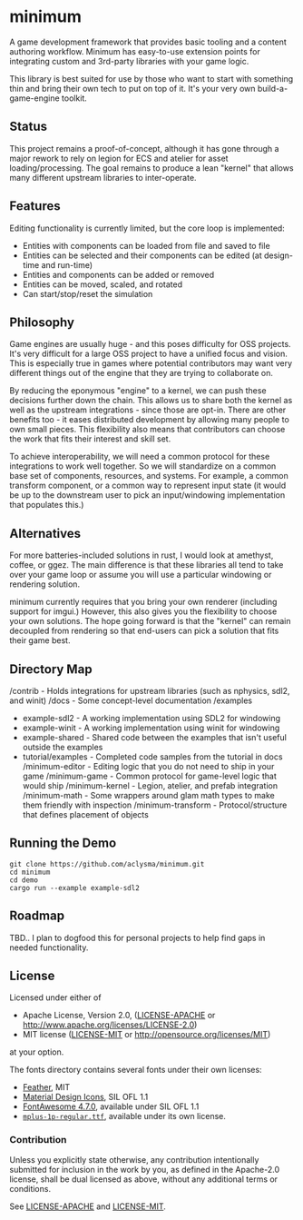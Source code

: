 # minimum

A game development framework that provides basic tooling and a content authoring workflow. Minimum has easy-to-use 
extension points for integrating custom and 3rd-party libraries with your game logic.

This library is best suited for use by those who want to start with something thin and bring their own tech to put on 
top of it. It's your very own build-a-game-engine toolkit.

## Status

This project remains a proof-of-concept, although it has gone through a major rework to rely on legion for ECS and
atelier for asset loading/processing. The goal remains to produce a lean "kernel" that allows many different upstream
libraries to inter-operate.

## Features

Editing functionality is currently limited, but the core loop is implemented:
 * Entities with components can be loaded from file and saved to file
 * Entities can be selected and their components can be edited (at design-time and run-time)
 * Entities and components can be added or removed
 * Entities can be moved, scaled, and rotated
 * Can start/stop/reset the simulation
 
## Philosophy

Game engines are usually huge - and this poses difficulty for OSS projects. It's very difficult for a large OSS project
to have a unified focus and vision. This is especially true in games where potential contributors may want very
different things out of the engine that they are trying to collaborate on.

By reducing the eponymous "engine" to a kernel, we can push these decisions further down the chain. This allows us to
share both the kernel as well as the upstream integrations - since those are opt-in. There are other benefits too - it
eases distributed development by allowing many people to own small pieces. This flexibility also means that contributors
can choose the work that fits their interest and skill set.

To achieve interoperability, we will need a common protocol for these integrations to work well together. So we will
standardize on a common base set of components, resources, and systems. For example, a common transform component, or
a common way to represent input state (it would be up to the downstream user to pick an input/windowing implementation
that populates this.)

## Alternatives

For more batteries-included solutions in rust, I would look at amethyst, coffee, or ggez. The main difference is that
these libraries all tend to take over your game loop or assume you will use a particular windowing or rendering
solution.

minimum currently requires that you bring your own renderer (including support for imgui.) However, this also gives you 
the flexibility to choose your own solutions. The hope going forward is that the "kernel" can remain decoupled from
rendering so that end-users can pick a solution that fits their game best.

## Directory Map

/contrib - Holds integrations for upstream libraries (such as nphysics, sdl2, and winit)
/docs - Some concept-level documentation
/examples
 * example-sdl2 - A working implementation using SDL2 for windowing
 * example-winit - A working implementation using winit for windowing
 * example-shared - Shared code between the examples that isn't useful outside the examples
 * tutorial/examples - Completed code samples from the tutorial in docs
/minimum-editor - Editing logic that you do not need to ship in your game
/minimum-game - Common protocol for game-level logic that would ship
/minimum-kernel - Legion, atelier, and prefab integration
/minimum-math - Some wrappers around glam math types to make them friendly with inspection
/minimum-transform - Protocol/structure that defines placement of objects

## Running the Demo

```
git clone https://github.com/aclysma/minimum.git
cd minimum
cd demo
cargo run --example example-sdl2
```

## Roadmap

TBD.. I plan to dogfood this for personal projects to help find gaps in needed functionality.

## License

Licensed under either of

* Apache License, Version 2.0, ([LICENSE-APACHE](LICENSE-APACHE) or http://www.apache.org/licenses/LICENSE-2.0)
* MIT license ([LICENSE-MIT](LICENSE-MIT) or http://opensource.org/licenses/MIT)

at your option.

The fonts directory contains several fonts under their own licenses:
 * [Feather](https://github.com/AT-UI/feather-font), MIT
 * [Material Design Icons](https://materialdesignicons.com), SIL OFL 1.1
 * [FontAwesome 4.7.0](https://fontawesome.com/v4.7.0/license/), available under SIL OFL 1.1
 * [`mplus-1p-regular.ttf`](http://mplus-fonts.osdn.jp), available under its own license.

### Contribution

Unless you explicitly state otherwise, any contribution intentionally
submitted for inclusion in the work by you, as defined in the Apache-2.0
license, shall be dual licensed as above, without any additional terms or
conditions.

See [LICENSE-APACHE](LICENSE-APACHE) and [LICENSE-MIT](LICENSE-MIT).
